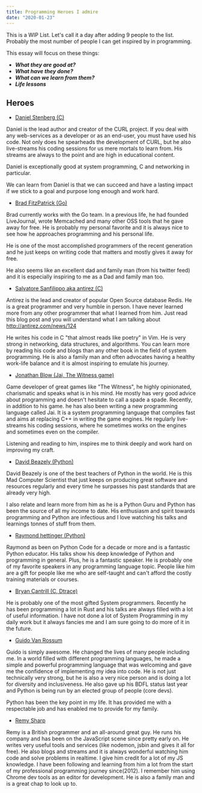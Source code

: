 ```yaml
---
title: Programming Heroes I admire
date: "2020-01-23"
---
```


This is a WIP List. Let's call it a day after adding 9 people to the list. Probably the most number of people I can get inspired by in programming.

This essay will focus on these things:

- ***What they are good at?***
- ***What have they done?***
- ***What can we learn from them?***
- ***Life lessons***

## Heroes

- [Daniel Stenberg (C)](https://twitter.com/bagder)

Daniel is the lead author and creator of the CURL project. If you deal with any web-services as a developer or as an end-user, you must have used his code. Not only does he spearheads the development of CURL, but he also live-streams his coding sessions for us mere mortals to learn from. His streams are always to the point and are high in educational content.

Daniel is exceptionally good at system programming, C and networking in particular.

We can learn from Daniel is that we can succeed and have a lasting impact if we stick to a goal and purpose long enough and work hard.

- [Brad FitzPatrick (Go)](https://twitter.com/bradfitz)

Brad currently works with the Go team. In a previous life, he had founded LiveJournal, wrote Memcached and many other OSS tools that he gave away for free. He is probably my personal favorite and it is always nice to see how he approaches programming and his personal life.

He is one of the most accomplished programmers of the recent generation and he just keeps on writing code that matters and mostly gives it away for free.

He also seems like an excellent dad and family man (from his twitter feed) and it is especially inspiring to me as a Dad and family man too.

- [Salvatore Sanfilippo aka antirez (C)](https://twitter.com/antirez)

Antirez is the lead and creator of popular Open Source database Redis. He is a great programmer and very humble in person. I have never learned more from any other programmer that what I learned from him. Just read this blog post and you will understand what I am talking about http://antirez.com/news/124

He writes his code in C "that almost reads like poetry" in Vim. He is very strong in networking, data structures, and algorithms. You can learn more by reading his code and blogs than any other book in the field of system programming. He is also a family man and often advocates having a healthy work-life balance and it is almost inspiring to emulate his journey.


- [Jonathan Blow (Jai, The Witness game)](https://twitter.com/Jonathan_Blow)

Game developer of great games like "The Witness", he highly opinionated, charismatic and speaks what is in his mind. He mostly has very good advice about programming and doesn't hesitate to call a spade a spade. Recently, in addition to his game. he has also been writing a new programming language called Jai. It is a system programming language that compiles fast and aims at replacing C++ in writing the game engines. He regularly live-streams his coding sessions, where he sometimes works on the engines and sometimes even on the compiler.

Listening and reading to him, inspires me to think deeply and work hard on improving my craft.

- [David Beazely (Python)](https://twitter.com/dabeaz)

David Beazely is one of the best teachers of Python in the world. He is this Mad Computer Scientist that just keeps on producing great software and resources regularly and every time he surpasses his past standards that are already very high.

I also relate and learn more from him as he is a Python Guru and Python has been the source of all my income to date. His enthusiasm and spirit towards programming and Python are infectious and I love watching his talks and learnings tonnes of stuff from them.

- [Raymond hettinger (Python)](https://twitter.com/raymondh)

Raymond as been on Python Code for a decade or more and is a fantastic Python educator. His talks show his deep knowledge of Python and programming in general.
Plus, he is a fantastic speaker. He is probably one of my favorite speakers in any programming language topic. People like him are a gift for people like me who are self-taught
and can't afford the costly training materials or courses.

- [Bryan Cantrill (C, Dtrace)](https://twitter.com/bcantrill)

He is probably one of the most gifted System programmers. Recently he has been programming a lot in Rust and his talks are always filled with a lot of useful information.
I have not done a lot of System Programming in my daily work but it always fancies me and I am sure going to do more of it in the future.

- [Guido Van Rossum](https://twitter.com/gvanrossum)

Guido is simply awesome. He changed the lives of many people including me. In a world filled with different programming languages, he made a simple and powerful programming language
that was welcoming and gave me the confidence of implementing my idea into code. He is not just technically very strong, but he is also a very nice person and is doing a lot for diversity and inclusiveness. He also gave up his BDFL status last year and Python is being run by an elected group of people (core devs).

Python has been the key point in my life. It has provided me with a respectable job and has enabled me to provide for my family.

- [Remy Sharp](https://twitter.com/rem)

Remy is a British programmer and an all-around great guy. He runs his company and has been on the JavaScript scene since pretty early on. He writes very useful tools and services (like nodemon, jsbin and gives it all for free). He also blogs and streams and it is always wonderful watching him code and solve problems in realtime. I give him credit for a lot of my JS knowledge. I have been following and learning from him a lot from the start of my professional programming journey since(2012). I remember him using Chrome dev tools as an editor for development. He is also a family man and is a great chap to look up to.



